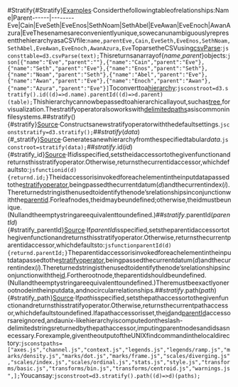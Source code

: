 #Stratify{#Stratify}[Examples](https://observablehq.com/@d3/d3-stratify)·Considerthefollowingtableofrelationships:Name|Parent------|--------Eve|Cain|EveSeth|EveEnos|SethNoam|SethAbel|EveAwan|EveEnoch|AwanAzura|EveThesenamesareconvenientlyunique,sowecanunambiguouslyrepresentthehierarchyasaCSVfile:```name,parentEve,Cain,EveSeth,EveEnos,SethNoam,SethAbel,EveAwan,EveEnoch,AwanAzura,Eve```ToparsetheCSVusing[csvParse](../d3-dsv.md#csvParse):```jsconsttable=d3.csvParse(text);```Thisreturnsanarrayof{*name*,*parent*}objects:```json[{"name":"Eve","parent":""},{"name":"Cain","parent":"Eve"},{"name":"Seth","parent":"Eve"},{"name":"Enos","parent":"Seth"},{"name":"Noam","parent":"Seth"},{"name":"Abel","parent":"Eve"},{"name":"Awan","parent":"Eve"},{"name":"Enoch","parent":"Awan"},{"name":"Azura","parent":"Eve"}]```Toconverttoa[hierarchy](./hierarchy.md):```jsconstroot=d3.stratify().id((d)=>d.name).parentId((d)=>d.parent)(table);```Thishierarchycannowbepassedtoahierarchicallayout,suchas[tree](./tree.md),forvisualization.Thestratifyoperatoralsoworkswith[delimitedpaths](#stratify_path)asiscommoninfilesystems.##stratify(){#stratify}[Source](https://github.com/d3/d3-hierarchy/blob/main/src/stratify.js)·Constructsanewstratifyoperatorwiththedefaultsettings.```jsconststratify=d3.stratify();```##*stratify*(*data*){#_stratify}[Source](https://github.com/d3/d3-hierarchy/blob/main/src/stratify.js)·Generatesanewhierarchyfromthespecifiedtabular*data*.```jsconstroot=stratify(data);```##*stratify*.id(*id*){#stratify_id}[Source](https://github.com/d3/d3-hierarchy/blob/main/src/stratify.js)·If*id*isspecified,setstheidaccessortothegivenfunctionandreturnsthisstratifyoperator.Otherwise,returnsthecurrentidaccessor,whichdefaultsto:```jsfunctionid(d){returnd.id;}```Theidaccessorisinvokedforeachelementintheinputdatapassedtothe[stratifyoperator](#_stratify),beingpassedthecurrentdatum(*d*)andthecurrentindex(*i*).Thereturnedstringisthenusedtoidentifythenode’srelationshipsinconjunctionwiththe[parentid](#stratify_parentId).Forleafnodes,theidmaybeundefined;otherwise,theidmustbeunique.(Nullandtheemptystringareequivalenttoundefined.)##*stratify*.parentId(*parentId*){#stratify_parentId}[Source](https://github.com/d3/d3-hierarchy/blob/main/src/stratify.js)·If*parentId*isspecified,setstheparentidaccessortothegivenfunctionandreturnsthisstratifyoperator.Otherwise,returnsthecurrentparentidaccessor,whichdefaultsto:```jsfunctionparentId(d){returnd.parentId;}```Theparentidaccessorisinvokedforeachelementintheinputdatapassedtothe[stratifyoperator](#_stratify),beingpassedthecurrentdatum(*d*)andthecurrentindex(*i*).Thereturnedstringisthenusedtoidentifythenode’srelationshipsinconjunctionwiththe[id](#stratify_id).Fortherootnode,theparentidshouldbeundefined.(Nullandtheemptystringareequivalenttoundefined.)Theremustbeexactlyonerootnodeintheinputdata,andnocircularrelationships.##*stratify*.path(*path*){#stratify_path}[Source](https://github.com/d3/d3-hierarchy/blob/main/src/stratify.js)·If*path*isspecified,setsthepathaccessortothegivenfunctionandreturnsthisstratifyoperator.Otherwise,returnsthecurrentpathaccessor,whichdefaultstoundefined.Ifapathaccessorisset,the[id](#stratify_id)and[parentId](#stratify_parentId)accessorsareignored,andaunix-likehierarchyiscomputedontheslash-delimitedstringsreturnedbythepathaccessor,imputingparentnodesandidsasnecessary.Forexample,giventheoutputoftheUNIXfindcommandinthelocaldirectory:```jsconstpaths=["axes.js","channel.js","context.js","legends.js","legends/ramp.js","marks/density.js","marks/dot.js","marks/frame.js","scales/diverging.js","scales/index.js","scales/ordinal.js","stats.js","style.js","transforms/basic.js","transforms/bin.js","transforms/centroid.js","warnings.js",];```Youcansay:```jsconstroot=d3.stratify().path((d)=>d)(paths);```